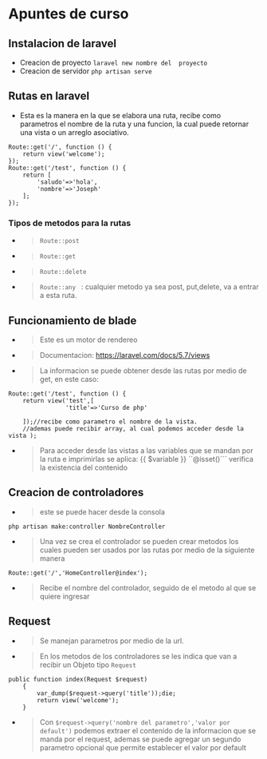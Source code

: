 # Apuntes de curso 
## Instalacion de laravel
* Creacion de proyecto ``laravel new nombre del  proyecto``
* Creacion de servidor 
``php artisan serve``
## Rutas en laravel
* Esta es la manera en la que se elabora una ruta, recibe como parametros el nombre de la ruta y una funcion, la cual puede retornar una vista o un arreglo asociativo.
```
Route::get('/', function () {
    return view('welcome');
});
Route::get('/test', function () {
    return [
        'saludo'=>'hola',
        'nombre'=>'Joseph'
    ];
});
```
###  Tipos de metodos para la rutas
* >```Route::post```
* >```Route::get```
* >```Route::delete```
* >```Route::any ``` : cualquier metodo ya sea post, put,delete, va a entrar a  esta ruta. 
## Funcionamiento de blade
* >Este es un motor de rendereo
* >Documentacion: https://laravel.com/docs/5.7/views
* >La informacion se puede obtener desde las rutas por medio de get, en este caso:
```
Route::get('/test', function () {
    return view('test',[
                'title'=>'Curso de php'

    ]);//recibe como parametro el nombre de la vista.
    //ademas puede recibir array, al cual podemos acceder desde la vista );

```
* >Para acceder desde las vistas a las variables que se mandan por la ruta e  imprimirlas se aplica: {{ $variable }}
 ``@isset()``` verifica la existencia del contenido
 ## Creacion de controladores
 * > este se puede hacer desde la consola
 ``` 
 php artisan make:controller NombreController
 ```
 * > Una vez se crea el controlador se pueden crear metodos los cuales pueden ser usados por las rutas por medio de la siguiente manera
 ```
 Route::get('/','HomeController@index');
 ```
 * >Recibe el nombre del controlador, seguido de el metodo al que se quiere ingresar
## Request
* > Se manejan parametros por medio de la url.
* > En los metodos de los controladores se les indica que van a recibir un Objeto tipo ```Request```
```
public function index(Request $request)
    {
        var_dump($request->query('title'));die;
        return view('welcome');
    }
```
* >Con ```$request->query('nombre del parametro','valor por default')``` podemos extraer el contenido de la informacion que se manda  por el request, ademas se puede agregar un segundo parametro opcional que permite establecer el valor por default
